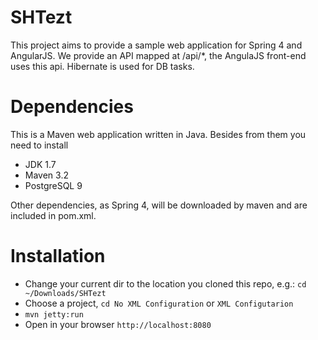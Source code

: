 SHTezt
===

This project aims to provide a sample web application for Spring 4 and AngularJS. We provide an API mapped at /api/*, the AngulaJS front-end uses this api. Hibernate is used for DB tasks.

Dependencies
===

This is a Maven web application written in Java. Besides from them you need to install
* JDK 1.7
* Maven 3.2
* PostgreSQL 9

Other dependencies, as Spring 4, will be downloaded by maven and are included in pom.xml.

Installation
===

* Change your current dir to the location you cloned this repo, e.g.: ``` cd ~/Downloads/SHTezt ```
* Choose a project, ``` cd No XML Configuration ``` or ``` XML Configutarion ```
* ``` mvn jetty:run ```
* Open in your browser ``` http://localhost:8080 ```
